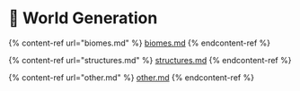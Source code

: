 # 🌳 World Generation

{% content-ref url="biomes.md" %}
[biomes.md](biomes.md)
{% endcontent-ref %}

{% content-ref url="structures.md" %}
[structures.md](structures.md)
{% endcontent-ref %}

{% content-ref url="other.md" %}
[other.md](other.md)
{% endcontent-ref %}

